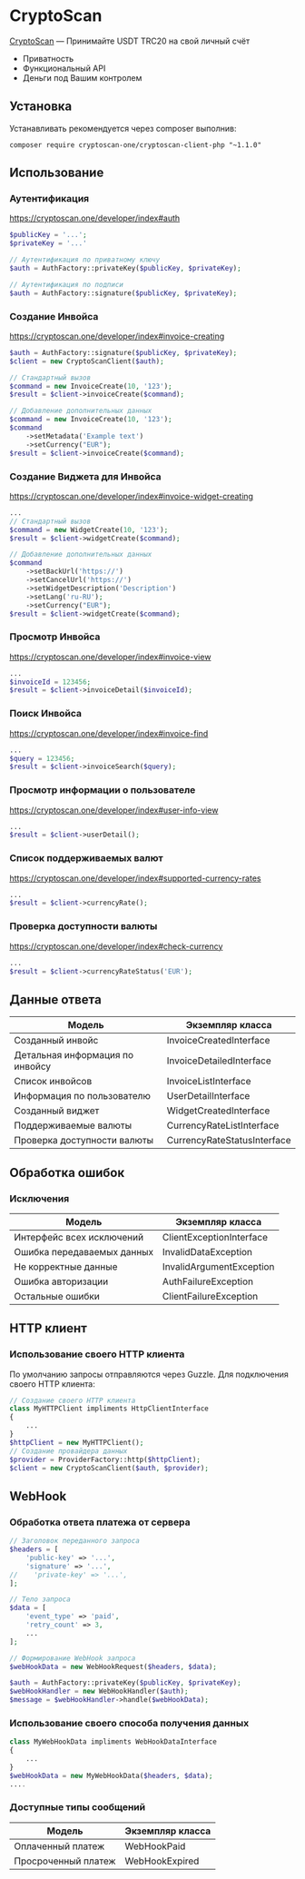 CryptoScan
=======================================================

[CryptoScan](https://cryptoscan.one) — Принимайте USDT TRC20 на свой личный счёт

- Приватность
- Функциональный API
- Деньги под Вашим контролем

Установка
------------
Устанавливать рекомендуется через composer выполнив:

    composer require cryptoscan-one/cryptoscan-client-php "~1.1.0"

Использование
-----

### Аутентификация

https://cryptoscan.one/developer/index#auth

```php
$publicKey = '...';
$privateKey = '...'

// Аутентификация по приватному ключу
$auth = AuthFactory::privateKey($publicKey, $privateKey);

// Аутентификация по подписи
$auth = AuthFactory::signature($publicKey, $privateKey);
```

### Создание Инвойса

https://cryptoscan.one/developer/index#invoice-creating

```php
$auth = AuthFactory::signature($publicKey, $privateKey);
$client = new CryptoScanClient($auth);

// Стандартный вызов
$command = new InvoiceCreate(10, '123');
$result = $client->invoiceCreate($command);

// Добавление дополнительных данных
$command = new InvoiceCreate(10, '123');
$command
    ->setMetadata('Example text')
    ->setCurrency("EUR");
$result = $client->invoiceCreate($command);
```

### Создание Виджета для Инвойса

https://cryptoscan.one/developer/index#invoice-widget-creating

```php
...
// Стандартный вызов
$command = new WidgetCreate(10, '123');
$result = $client->widgetCreate($command);

// Добавление дополнительных данных
$command
    ->setBackUrl('https://')
    ->setCancelUrl('https://')
    ->setWidgetDescription('Description')
    ->setLang('ru-RU');
    ->setCurrency("EUR");
$result = $client->widgetCreate($command);
```

### Просмотр Инвойса

https://cryptoscan.one/developer/index#invoice-view

```php
...
$invoiceId = 123456;
$result = $client->invoiceDetail($invoiceId);
```

### Поиск Инвойса

https://cryptoscan.one/developer/index#invoice-find

```php
...
$query = 123456;
$result = $client->invoiceSearch($query);
```

### Просмотр информации о пользователе

https://cryptoscan.one/developer/index#user-info-view

```php
...
$result = $client->userDetail();
```

### Список поддерживаемых валют

https://cryptoscan.one/developer/index#supported-currency-rates

```php
...
$result = $client->currencyRate();
```

### Проверка доступности валюты

https://cryptoscan.one/developer/index#check-currency

```php
...
$result = $client->currencyRateStatus('EUR');
```

Данные ответа
-----

| Модель                          | Экземпляр класса                   | 
|---------------------------------|------------------------------------|
| Созданный инвойс                | InvoiceCreatedInterface |
| Детальная информация по инвойсу | InvoiceDetailedInterface |
| Список инвойсов                 | InvoiceListInterface |
| Информация по пользователю      | UserDetailInterface |
| Созданный виджет                | WidgetCreatedInterface |
| Поддерживаемые валюты           | CurrencyRateListInterface |
| Проверка доступности валюты     | CurrencyRateStatusInterface |

Обработка ошибок
-----

### Исключения

| Модель                     | Экземпляр класса                   | 
|----------------------------|------------------------------------|
| Интерфейс всех исключений  | ClientExceptionInterface |
| Ошибка передаваемых данных | InvalidDataException |
| Не корректные данные       | InvalidArgumentException |
| Ошибка авторизации         | AuthFailureException |
| Остальные ошибки           | ClientFailureException |

HTTP клиент
-----

### Использование своего HTTP клиента

По умолчанию запросы отправляются через Guzzle. Для подключения своего HTTP клиента:

```php
// Создание своего HTTP клиента
class MyHTTPClient impliments HttpClientInterface
{
    ...
}
$httpClient = new MyHTTPClient();
// Создание провайдера данных
$provider = ProviderFactory::http($httpClient);
$client = new CryptoScanClient($auth, $provider);
```

WebHook
-----

### Обработка ответа платежа от сервера

```php
// Заголовок переданного запроса
$headers = [
    'public-key' => '...',
    'signature' => '...',
//    'private-key' => '...',
];

// Тело запроса
$data = [
    'event_type' => 'paid',
    'retry_count' => 3,
    ...
];

// Формирование WebHook запроса
$webHookData = new WebHookRequest($headers, $data);

$auth = AuthFactory::privateKey($publicKey, $privateKey);
$webHookHandler = new WebHookHandler($auth);
$message = $webHookHandler->handle($webHookData);
```

### Использование своего способа получения данных

```php
class MyWebHookData impliments WebHookDataInterface
{
    ...
}
$webHookData = new MyWebHookData($headers, $data);
....
```

### Доступные типы сообщений

| Модель                     | Экземпляр класса                   | 
|----------------------------|------------------------------------|
| Оплаченный платеж  | WebHookPaid |
| Просроченный платеж | WebHookExpired |
